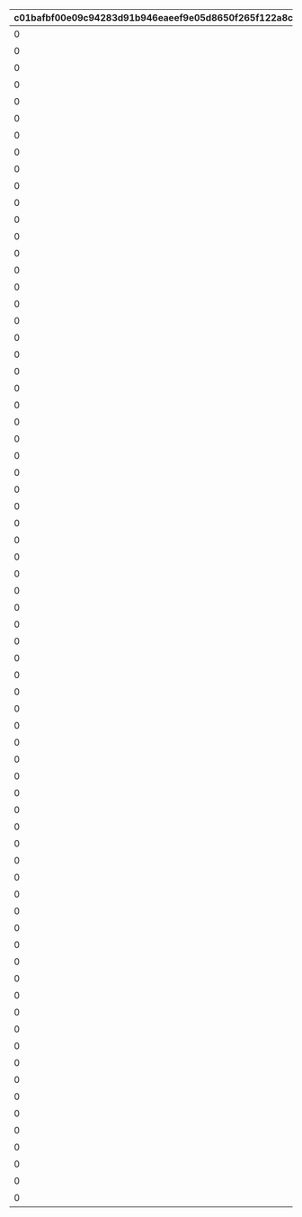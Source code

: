 |c01bafbf00e09c94283d91b946eaeef9e05d8650f265f122a8c53df0393a5ab7|78e01396ee240263f46de00331d98472eb32dd1a1a2b1477618f9c9eb9ad95f9|b47c5a140583bcf02368c880af5695047e9c7f04d0f242062924976c74381c50|9ba51652dcd48d853e71580255c9f369ecc758be98f785dbcbe4716fa05bded9|fa5f638d493feb5e1bd8368184ee7d233305a7159d8c019441fe1cc9243b0d04|b113f5d5dedacee07ef8127b1ba923d35ce6170237ac73d109a5605f8a0b131a|a7526105ee71a39aae10f91b1cc1cf7d966829cf8299685808cccdf05cc40f85|4df8ffbacc653f0afd1bb319c729edaebe52ae8393a118f45b68e6f05535c64a|0bfd815727f29e985f5419a6e94e1ae2913d2dfe90d372e96bd7e5c6dea9881f|b1c7e09a80164c3449ec9f30a117d4ca0a1a27e0484357b9425a669238d791c8|c7911693bdc16a86a1883bcba128751f99f9b1add0b5a614531b079b15a712a5|23326b9093a036f173d8242d49a49f030276c2e476f9762be7cf42f2f5a0ea58|52d1a18e70d148f1afc1bacbac186c50941e38590b6ceaa7bf55302af560cb75|d854da31759d7a0c9f040d6aef8239bf05002f4ae1974dae0f4c559614845cf7|0042fe834cbea59181755472131f7953ff1204a10a69c3502b1529f785acfa91|
| --- | --- | --- | --- | --- | --- | --- | --- | --- | --- | --- | --- | --- | --- | --- |
|0|0|1st Round Clear！|1004110|80001|32001001|0|スペシャルダンジョンを1回登頂しよう|2030/04/01 14:59:59|1|2015/04/01 15:00:00|1|32001|3200101|603|
|0|0|2nd Round Clear！|1004110|80001|32001002|0|スペシャルダンジョンを2回登頂しよう|2030/04/01 14:59:59|2|2015/04/01 15:00:00|1|32001|3200102|603|
|0|0|3rd Round Clear！|1004110|80001|32001003|0|スペシャルダンジョンを3回登頂しよう|2030/04/01 14:59:59|3|2015/04/01 15:00:00|1|32001|3200103|603|
|0|0|4th Round Clear！|1004110|80001|32001004|0|スペシャルダンジョンを4回登頂しよう|2030/04/01 14:59:59|4|2015/04/01 15:00:00|1|32001|3200104|603|
|0|0|CONQUEST！|1004110|80001|32001005|0|スペシャルダンジョンを5回登頂しよう|2030/04/01 14:59:59|5|2015/04/01 15:00:00|1|32001|3200105|603|
|0|0|1st Round Clear！|1004110|80001|32001001|0|スペシャルダンジョンを1回登頂しよう|2030/04/01 14:59:59|1|2015/04/01 15:00:00|1|32002|3200201|603|
|0|0|2nd Round Clear！|1004110|80001|32001002|0|スペシャルダンジョンを2回登頂しよう|2030/04/01 14:59:59|2|2015/04/01 15:00:00|1|32002|3200202|603|
|0|0|3rd Round Clear！|1004110|80001|32001003|0|スペシャルダンジョンを3回登頂しよう|2030/04/01 14:59:59|3|2015/04/01 15:00:00|1|32002|3200203|603|
|0|0|4th Round Clear！|1004110|80001|32001004|0|スペシャルダンジョンを4回登頂しよう|2030/04/01 14:59:59|4|2015/04/01 15:00:00|1|32002|3200204|603|
|0|0|CONQUEST！|1004110|80001|32001005|0|スペシャルダンジョンを5回登頂しよう|2030/04/01 14:59:59|5|2015/04/01 15:00:00|1|32002|3200205|603|
|0|0|1st Round Clear！|1004110|80001|32001001|0|スペシャルダンジョンを1回登頂しよう|2030/04/01 14:59:59|1|2015/04/01 15:00:00|1|32003|3200301|603|
|0|0|2nd Round Clear！|1004110|80001|32001002|0|スペシャルダンジョンを2回登頂しよう|2030/04/01 14:59:59|2|2015/04/01 15:00:00|1|32003|3200302|603|
|0|0|3rd Round Clear！|1004110|80001|32001003|0|スペシャルダンジョンを3回登頂しよう|2030/04/01 14:59:59|3|2015/04/01 15:00:00|1|32003|3200303|603|
|0|0|4th Round Clear！|1004110|80001|32001004|0|スペシャルダンジョンを4回登頂しよう|2030/04/01 14:59:59|4|2015/04/01 15:00:00|1|32003|3200304|603|
|0|0|CONQUEST！|1004110|80001|32001005|0|スペシャルダンジョンを5回登頂しよう|2030/04/01 14:59:59|5|2015/04/01 15:00:00|1|32003|3200305|603|
|0|0|1st Round Clear！|1004110|80001|32001001|0|スペシャルダンジョンを1回登頂しよう|2030/04/01 14:59:59|1|2015/04/01 15:00:00|1|32004|3200401|603|
|0|0|2nd Round Clear！|1004110|80001|32001002|0|スペシャルダンジョンを2回登頂しよう|2030/04/01 14:59:59|2|2015/04/01 15:00:00|1|32004|3200402|603|
|0|0|3rd Round Clear！|1004110|80001|32001003|0|スペシャルダンジョンを3回登頂しよう|2030/04/01 14:59:59|3|2015/04/01 15:00:00|1|32004|3200403|603|
|0|0|4th Round Clear！|1004110|80001|32001004|0|スペシャルダンジョンを4回登頂しよう|2030/04/01 14:59:59|4|2015/04/01 15:00:00|1|32004|3200404|603|
|0|0|CONQUEST！|1004110|80001|32001005|0|スペシャルダンジョンを5回登頂しよう|2030/04/01 14:59:59|5|2015/04/01 15:00:00|1|32004|3200405|603|
|0|0|1st Round Clear！|1004110|80001|32001001|0|スペシャルダンジョンを1回登頂しよう|2030/04/01 14:59:59|1|2015/04/01 15:00:00|1|32005|3200501|603|
|0|0|2nd Round Clear！|1004110|80001|32001002|0|スペシャルダンジョンを2回登頂しよう|2030/04/01 14:59:59|2|2015/04/01 15:00:00|1|32005|3200502|603|
|0|0|3rd Round Clear！|1004110|80001|32001003|0|スペシャルダンジョンを3回登頂しよう|2030/04/01 14:59:59|3|2015/04/01 15:00:00|1|32005|3200503|603|
|0|0|4th Round Clear！|1004110|80001|32001004|0|スペシャルダンジョンを4回登頂しよう|2030/04/01 14:59:59|4|2015/04/01 15:00:00|1|32005|3200504|603|
|0|0|CONQUEST！|1004110|80001|32001005|0|スペシャルダンジョンを5回登頂しよう|2030/04/01 14:59:59|5|2015/04/01 15:00:00|1|32005|3200505|603|
|0|0|1st Round Clear！|1004110|80001|32001001|0|スペシャルダンジョンを1回登頂しよう|2030/04/01 14:59:59|1|2015/04/01 15:00:00|1|32006|3200601|603|
|0|0|2nd Round Clear！|1004110|80001|32001002|0|スペシャルダンジョンを2回登頂しよう|2030/04/01 14:59:59|2|2015/04/01 15:00:00|1|32006|3200602|603|
|0|0|3rd Round Clear！|1004110|80001|32001003|0|スペシャルダンジョンを3回登頂しよう|2030/04/01 14:59:59|3|2015/04/01 15:00:00|1|32006|3200603|603|
|0|0|4th Round Clear！|1004110|80001|32001004|0|スペシャルダンジョンを4回登頂しよう|2030/04/01 14:59:59|4|2015/04/01 15:00:00|1|32006|3200604|603|
|0|0|CONQUEST！|1004110|80001|32001005|0|スペシャルダンジョンを5回登頂しよう|2030/04/01 14:59:59|5|2015/04/01 15:00:00|1|32006|3200605|603|
|0|0|1st Round Clear！|1004110|80001|32001001|0|スペシャルダンジョンを1回登頂しよう|2030/04/01 14:59:59|1|2015/04/01 15:00:00|1|32007|3200701|603|
|0|0|2nd Round Clear！|1004110|80001|32001002|0|スペシャルダンジョンを2回登頂しよう|2030/04/01 14:59:59|2|2015/04/01 15:00:00|1|32007|3200702|603|
|0|0|3rd Round Clear！|1004110|80001|32001003|0|スペシャルダンジョンを3回登頂しよう|2030/04/01 14:59:59|3|2015/04/01 15:00:00|1|32007|3200703|603|
|0|0|4th Round Clear！|1004110|80001|32001004|0|スペシャルダンジョンを4回登頂しよう|2030/04/01 14:59:59|4|2015/04/01 15:00:00|1|32007|3200704|603|
|0|0|CONQUEST！|1004110|80001|32001005|0|スペシャルダンジョンを5回登頂しよう|2030/04/01 14:59:59|5|2015/04/01 15:00:00|1|32007|3200705|603|
|0|0|1st Round Clear！|1004110|80001|32001001|0|スペシャルダンジョンを1回登頂しよう|2030/04/01 14:59:59|1|2015/04/01 15:00:00|1|32008|3200801|603|
|0|0|2nd Round Clear！|1004110|80001|32001002|0|スペシャルダンジョンを2回登頂しよう|2030/04/01 14:59:59|2|2015/04/01 15:00:00|1|32008|3200802|603|
|0|0|3rd Round Clear！|1004110|80001|32001003|0|スペシャルダンジョンを3回登頂しよう|2030/04/01 14:59:59|3|2015/04/01 15:00:00|1|32008|3200803|603|
|0|0|4th Round Clear！|1004110|80001|32001004|0|スペシャルダンジョンを4回登頂しよう|2030/04/01 14:59:59|4|2015/04/01 15:00:00|1|32008|3200804|603|
|0|0|CONQUEST！|1004110|80001|32001005|0|スペシャルダンジョンを5回登頂しよう|2030/04/01 14:59:59|5|2015/04/01 15:00:00|1|32008|3200805|603|
|0|0|1st Round Clear！|1004110|80001|32001001|0|スペシャルダンジョンを1回登頂しよう|2030/04/01 14:59:59|1|2015/04/01 15:00:00|1|32009|3200901|603|
|0|0|2nd Round Clear！|1004110|80001|32001002|0|スペシャルダンジョンを2回登頂しよう|2030/04/01 14:59:59|2|2015/04/01 15:00:00|1|32009|3200902|603|
|0|0|3rd Round Clear！|1004110|80001|32001003|0|スペシャルダンジョンを3回登頂しよう|2030/04/01 14:59:59|3|2015/04/01 15:00:00|1|32009|3200903|603|
|0|0|4th Round Clear！|1004110|80001|32001004|0|スペシャルダンジョンを4回登頂しよう|2030/04/01 14:59:59|4|2015/04/01 15:00:00|1|32009|3200904|603|
|0|0|CONQUEST！|1004110|80001|32001005|0|スペシャルダンジョンを5回登頂しよう|2030/04/01 14:59:59|5|2015/04/01 15:00:00|1|32009|3200905|603|
|0|0|1st Round Clear！|1004110|80001|32001001|0|スペシャルダンジョンを1回登頂しよう|2030/04/01 14:59:59|1|2015/04/01 15:00:00|1|32010|3201001|603|
|0|0|2nd Round Clear！|1004110|80001|32001002|0|スペシャルダンジョンを2回登頂しよう|2030/04/01 14:59:59|2|2015/04/01 15:00:00|1|32010|3201002|603|
|0|0|3rd Round Clear！|1004110|80001|32001003|0|スペシャルダンジョンを3回登頂しよう|2030/04/01 14:59:59|3|2015/04/01 15:00:00|1|32010|3201003|603|
|0|0|4th Round Clear！|1004110|80001|32001004|0|スペシャルダンジョンを4回登頂しよう|2030/04/01 14:59:59|4|2015/04/01 15:00:00|1|32010|3201004|603|
|0|0|CONQUEST！|1004110|80001|32001005|0|スペシャルダンジョンを5回登頂しよう|2030/04/01 14:59:59|5|2015/04/01 15:00:00|1|32010|3201005|603|
|0|0|1st Round Clear！|1004110|80001|32001001|0|スペシャルダンジョンを1回登頂しよう|2030/04/01 14:59:59|1|2015/04/01 15:00:00|1|32011|3201101|603|
|0|0|2nd Round Clear！|1004110|80001|32001002|0|スペシャルダンジョンを2回登頂しよう|2030/04/01 14:59:59|2|2015/04/01 15:00:00|1|32011|3201102|603|
|0|0|3rd Round Clear！|1004110|80001|32001003|0|スペシャルダンジョンを3回登頂しよう|2030/04/01 14:59:59|3|2015/04/01 15:00:00|1|32011|3201103|603|
|0|0|4th Round Clear！|1004110|80001|32001004|0|スペシャルダンジョンを4回登頂しよう|2030/04/01 14:59:59|4|2015/04/01 15:00:00|1|32011|3201104|603|
|0|0|CONQUEST！|1004110|80001|32001005|0|スペシャルダンジョンを5回登頂しよう|2030/04/01 14:59:59|5|2015/04/01 15:00:00|1|32011|3201105|603|
|0|0|1st Round Clear！|1004110|80001|32001001|0|スペシャルダンジョンを1回登頂しよう|2030/04/01 14:59:59|1|2015/04/01 15:00:00|1|32012|3201201|603|
|0|0|2nd Round Clear！|1004110|80001|32001002|0|スペシャルダンジョンを2回登頂しよう|2030/04/01 14:59:59|2|2015/04/01 15:00:00|1|32012|3201202|603|
|0|0|3rd Round Clear！|1004110|80001|32001003|0|スペシャルダンジョンを3回登頂しよう|2030/04/01 14:59:59|3|2015/04/01 15:00:00|1|32012|3201203|603|
|0|0|4th Round Clear！|1004110|80001|32001004|0|スペシャルダンジョンを4回登頂しよう|2030/04/01 14:59:59|4|2015/04/01 15:00:00|1|32012|3201204|603|
|0|0|CONQUEST！|1004110|80001|32001005|0|スペシャルダンジョンを5回登頂しよう|2030/04/01 14:59:59|5|2015/04/01 15:00:00|1|32012|3201205|603|
|0|0|1st Round Clear！|1004110|80001|32001001|0|スペシャルダンジョンを1回登頂しよう|2030/04/01 14:59:59|1|2015/04/01 15:00:00|1|32013|3201301|603|
|0|0|2nd Round Clear！|1004110|80001|32001002|0|スペシャルダンジョンを2回登頂しよう|2030/04/01 14:59:59|2|2015/04/01 15:00:00|1|32013|3201302|603|
|0|0|3rd Round Clear！|1004110|80001|32001003|0|スペシャルダンジョンを3回登頂しよう|2030/04/01 14:59:59|3|2015/04/01 15:00:00|1|32013|3201303|603|
|0|0|4th Round Clear！|1004110|80001|32001004|0|スペシャルダンジョンを4回登頂しよう|2030/04/01 14:59:59|4|2015/04/01 15:00:00|1|32013|3201304|603|
|0|0|CONQUEST！|1004110|80001|32001005|0|スペシャルダンジョンを5回登頂しよう|2030/04/01 14:59:59|5|2015/04/01 15:00:00|1|32013|3201305|603|
|0|0|1st Round Clear！|1004110|80001|32001001|0|スペシャルダンジョンを1回登頂しよう|2030/04/01 14:59:59|1|2015/04/01 15:00:00|1|32014|3201401|603|
|0|0|2nd Round Clear！|1004110|80001|32001002|0|スペシャルダンジョンを2回登頂しよう|2030/04/01 14:59:59|2|2015/04/01 15:00:00|1|32014|3201402|603|
|0|0|3rd Round Clear！|1004110|80001|32001003|0|スペシャルダンジョンを3回登頂しよう|2030/04/01 14:59:59|3|2015/04/01 15:00:00|1|32014|3201403|603|
|0|0|4th Round Clear！|1004110|80001|32001004|0|スペシャルダンジョンを4回登頂しよう|2030/04/01 14:59:59|4|2015/04/01 15:00:00|1|32014|3201404|603|
|0|0|CONQUEST！|1004110|80001|32001005|0|スペシャルダンジョンを5回登頂しよう|2030/04/01 14:59:59|5|2015/04/01 15:00:00|1|32014|3201405|603|